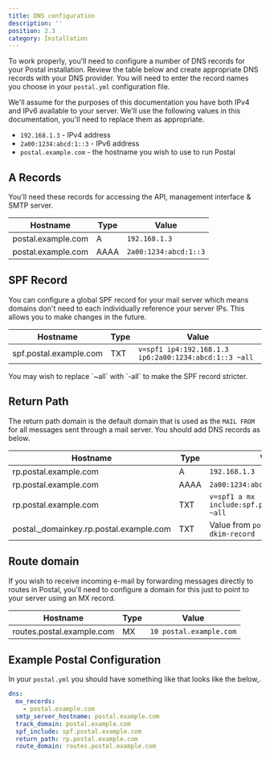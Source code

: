 ```yaml
---
title: DNS configuration
description: ''
position: 2.3
category: Installation
---
```

To work properly, you'll need to configure a number of DNS records for your Postal installation. Review the table below and create appropriate DNS records with your DNS provider. You will need to enter the record names you choose in your `postal.yml` configuration file.

We'll assume for the purposes of this documentation you have both IPv4 and IPv6 available to your server. We'll use the following values in this documentation, you'll need to replace them as appropriate.

* `192.168.1.3` - IPv4 address
* `2a00:1234:abcd:1::3` - IPv6 address
* `postal.example.com` - the hostname you wish to use to run Postal

## A Records

You'll need these records for accessing the API, management interface & SMTP server.

<table>
  <thead>
    <tr>
      <th>Hostname</th>
      <th>Type</th>
      <th>Value</td>
    </tr>
  </thead>
  <tbody>
    <tr>
      <td>postal.example.com</td>
      <td>A</td>
      <td><code>192.168.1.3</code></td>
    </tr>
    <tr>
      <td>postal.example.com</td>
      <td>AAAA</td>
      <td><code>2a00:1234:abcd:1::3</code></td>
    </tr>
  </tbody>
</table>

## SPF Record

You can configure a global SPF record for your mail server which means domains don't need to each individually reference your server IPs. This allows you to make changes in the future.

<table>
  <thead>
    <tr>
      <th>Hostname</th>
      <th>Type</th>
      <th>Value</td>
    </tr>
  </thead>
  <tbody>
    <tr>
      <td>spf.postal.example.com</td>
      <td>TXT</td>
      <td><code>v=spf1 ip4:192.168.1.3 ip6:2a00:1234:abcd:1::3 ~all</code></td>
    </tr>
  </tbody>
</table>

<alert>
You may wish to replace `~all` with `-all` to make the SPF record stricter.
</alert>

## Return Path

The return path domain is the default domain that is used as the `MAIL FROM` for all messages sent through a mail server. You should add DNS records as below.

<table>
  <thead>
    <tr>
      <th>Hostname</th>
      <th>Type</th>
      <th>Value</td>
    </tr>
  </thead>
  <tbody>
    <tr>
      <td>rp.postal.example.com</td>
      <td>A</td>
      <td><code>192.168.1.3</code></td>
    </tr>
    <tr>
      <td>rp.postal.example.com</td>
      <td>AAAA</td>
      <td><code>2a00:1234:abcd:1::3</code></td>
    </tr>
    <tr>
      <td>rp.postal.example.com</td>
      <td>TXT</td>
      <td><code>v=spf1 a mx include:spf.postal.example.com ~all</code></td>
    </tr>
    <tr>
      <td>postal._domainkey.rp.postal.example.com</td>
      <td>TXT</td>
      <td>Value from <code>postal default-dkim-record</code></td>
    </tr>
  </tbody>
</table>


## Route domain

If you wish to receive incoming e-mail by forwarding messages directly to routes in Postal, you'll need to configure a domain for this just to point to your server using an MX record.

<table>
  <thead>
    <tr>
      <th>Hostname</th>
      <th>Type</th>
      <th>Value</td>
    </tr>
  </thead>
  <tbody>
    <tr>
      <td>routes.postal.example.com</td>
      <td>MX</td>
      <td><code>10 postal.example.com</code></td>
    </tr>
  </tbody>
</table>

## Example Postal Configuration

In your `postal.yml` you should have something like that looks like the below,.

```yaml
dns:
  mx_records:
    - postal.example.com
  smtp_server_hostname: postal.example.com
  track_domain: postal.example.com
  spf_include: spf.postal.example.com
  return_path: rp.postal.example.com
  route_domain: routes.postal.example.com
```
